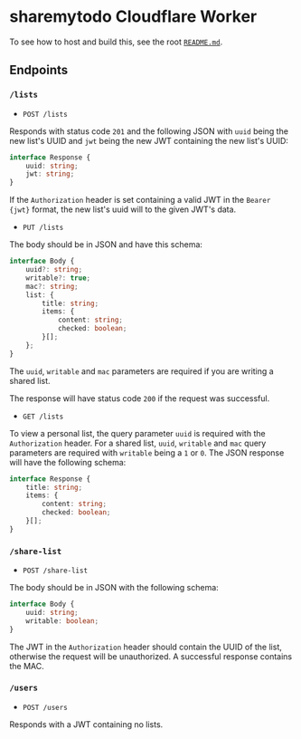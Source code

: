 # sharemytodo Cloudflare Worker

To see how to host and build this, see the root [`README.md`](/README.md).

## Endpoints

### `/lists`

- `POST /lists`

Responds with status code `201` and the following JSON with `uuid` being the new list's UUID and `jwt` being the new JWT containing the new list's UUID:

```ts
interface Response {
	uuid: string;
	jwt: string;
}
```

If the `Authorization` header is set containing a valid JWT in the `Bearer {jwt}` format, the new list's uuid will to the given JWT's data.

- `PUT /lists`

The body should be in JSON and have this schema:

```ts
interface Body {
	uuid?: string;
    writable?: true;
    mac?: string;
    list: {
    	title: string;
    	items: {
    		content: string;
    		checked: boolean;
    	}[];
    };
}
```

The `uuid`, `writable` and `mac` parameters are required if you are writing a shared list.

The response will have status code `200` if the request was successful.

- `GET /lists`

To view a personal list, the query parameter `uuid` is required with the `Authorization` header. For a shared list, `uuid`, `writable` and `mac` query parameters are required with `writable` being a `1` or `0`. The JSON response will have the following schema:

```ts
interface Response {
	title: string;
	items: {
		content: string;
		checked: boolean;
	}[];
}
```

### `/share-list`

- `POST /share-list`

The body should be in JSON with the following schema:

```ts
interface Body {
	uuid: string;
	writable: boolean;
}
```

The JWT in the `Authorization` header should contain the UUID of the list, otherwise the request will be unauthorized. A successful response contains the MAC.

### `/users`

- `POST /users`

Responds with a JWT containing no lists.
